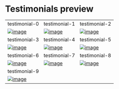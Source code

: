 # Testimonials preview

<table>
  <tr>
    <td width="33.3333%">testimonial-0</td>
    <td width="33.3333%">testimonial-1</td>
    <td width="33.3333%">testimonial-2</td>
  </tr>

  <tr>
    <td width="33.3333%">
      <a href="https://github.com/Clueless-Community/seamless-ui/blob/main/Testimonials/src/testimonial-0.html">
        <img src="https://i.ibb.co/N6dSRJM/image.png" alt="image" border="0" />
      </a>
    </td>
    <td width="33.3333%">
      <a href="https://github.com/Clueless-Community/seamless-ui/blob/main/Testimonials/src/testimonial-1.html">
        <img src="https://i.ibb.co/HqhCMnW/1.png" alt="image" border="0" />
      </a>
    </td>
    <td width="33.3333%">
      <a href="https://github.com/Clueless-Community/seamless-ui/blob/main/Testimonials/src/testimonial-2.html">
        <img src="https://iili.io/HxDo0cx.md.png" alt="image" border="0">
      </a>
    </td>
  </tr>
  <tr>
    <td width="33.3333%">testimonial-3</td>
    <td width="33.3333%">testimonial-4</td>
    <td width="33.3333%">testimonial-5</td>
  </tr>

  <tr>
    <td width="33.3333%">
      <a href="https://github.com/Clueless-Community/seamless-ui/blob/main/Testimonials/src/testimonial-3.html">
        <img src="https://i.ibb.co/fkCWVms/3.png" alt="image" border="0" />
      </a>
    </td>
    <td width="33.3333%">
      <a href="https://github.com/Clueless-Community/seamless-ui/blob/main/Testimonials/src/testimonial-4.html">
        <img src="https://i.ibb.co/hVH477N/4.png" alt="image" border="0" />
      </a>
    </td>
    <td width="33.3333%">
      <a href="https://github.com/Clueless-Community/seamless-ui/blob/main/Testimonials/src/testimonial-5.html">
        <img src="https://i.ibb.co/hY4r6bv/5.png" alt="image" border="0" />
      </a>
    </td>
  </tr>
  <tr>
    <td width="33.3333%">testimonial-6</td>
    <td width="33.3333%">testimonial-7</td>
    <td width="33.3333%">testimonial-8</td>
  </tr>

  <tr>
    <td width="33.3333%">
      <a href="https://github.com/Clueless-Community/seamless-ui/blob/main/Testimonials/src/testimonial-6.html">
        <img src="https://i.ibb.co/hFy3TfS/6.png" alt="image" border="0" />
      </a>
    </td>
    <td width="33.3333%">
      <a href="https://github.com/Clueless-Community/seamless-ui/blob/main/Testimonials/src/testimonial-7.html">
        <img src="https://i.ibb.co/wMGsNV0/7.png" alt="image" border="0" />
      </a>
    </td>
    <td width="33.3333%">
      <a href="https://github.com/Clueless-Community/seamless-ui/blob/main/Testimonials/src/testimonial-8.html">
        <img src="https://i.ibb.co/m6sNjHt/8.png" alt="image" border="0" />
      </a>
    </td>
  </tr>

  <tr>
    <td width="33.3333%">testimonial-9</td>
  </tr>
  <tr>
    <td width="33.3333%">
      <a href="https://github.com/Clueless-Community/seamless-ui/blob/main/Testimonials/src/testimonial-9.html">
        <img src="https://iili.io/HxDoecv.md.png" alt="image" border="0">
      </a>
    </td>
  </tr>
</table>
